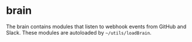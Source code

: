 # brain

The brain contains modules that listen to webhook events from GitHub and Slack. These modules are autoloaded by `~/utils/loadBrain`.
